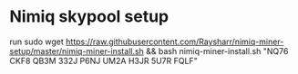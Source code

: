 # Nimiq skypool setup

run sudo wget https://raw.githubusercontent.com/Raysharr/nimiq-miner-setup/master/nimiq-miner-install.sh && bash nimiq-miner-install.sh "NQ76 CKF8 QB3M 332J P6NJ UM2A H3JR 5U7R FQLF"